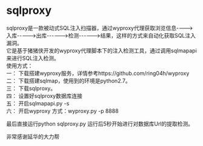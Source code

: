 # sqlproxy
sqlproxy是一款被动式SQL注入扫描器，通过wyproxy代理获取浏览信息---->入库----->出库------>检测------>结果，这样的方式来自动化获取SQL注入
漏洞。                                                                                         
它是基于猪猪侠开发的wyproxy代理脚本下的注入检测工具，通过调用sqlmapapi来进行SQL注入检测。                                           
使用方式：                                                                                           
  一： 下载搭建wyproxy服务，详情参考https://github.com/ring04h/wyproxy                                                                 
  二： 下载搭建sqlmap，使用到的环境是python2.7。         
  三： 下载sqlproxy。                                                                                                   
  四： 设置好sqlproxy数据库连接                                                              
  五： 开启sqlmapapi.py -s                                       
  六： 开启wyproxy  方式：wyproxy.py -p 8888                                                            
                                                                                    
  最后直接运行python sqlproxy.py 
  运行后5秒开始进行对数据库Url的提取检测。
  
                   
                   
  
                                           
  非常感谢延华的大力帮       
  
  
  
                                                          
